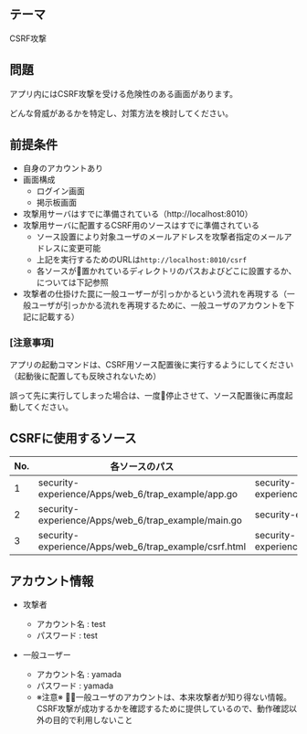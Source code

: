 ## テーマ
 CSRF攻撃

## 問題

アプリ内にはCSRF攻撃を受ける危険性のある画面があります。

どんな脅威があるかを特定し、対策方法を検討してください。

## 前提条件
- 自身のアカウントあり
- 画面構成
    - ログイン画面
    - 掲示板画面
- 攻撃用サーバはすでに準備されている（http://localhost:8010）
- 攻撃用サーバに配置するCSRF用のソースはすでに準備されている
    - ソース設置により対象ユーザのメールアドレスを攻撃者指定のメールアドレスに変更可能
    - 上記を実行するためのURLは`http://localhost:8010/csrf`
    - 各ソースが置かれているディレクトリのパスおよびどこに設置するか、については下記参照
- 攻撃者の仕掛けた罠に一般ユーザーが引っかかるという流れを再現する（一般ユーザが引っかかる流れを再現するために、一般ユーザのアカウントを下記に記載する）

### [注意事項]
アプリの起動コマンドは、CSRF用ソース配置後に実行するようにしてください（起動後に配置しても反映されないため）

誤って先に実行してしまった場合は、一度停止させて、ソース配置後に再度起動してください。

## CSRFに使用するソース
| No. | 各ソースのパス | 各ソースの設置場所 |
| --- | --- | --- |
|1|security-experience/Apps/web_6/trap_example/app.go|security-experience/Apps/web_trap/app/controllers/app.go|
|2|security-experience/Apps/web_6/trap_example/main.go|security-experience/Apps/web_trap/app/main.go|
|3|security-experience/Apps/web_6/trap_example/csrf.html|security-experience/Apps/web_trap/app/views/csrf.html|

## アカウント情報
- 攻撃者
    - アカウント名 : test
    - パスワード : test

- 一般ユーザー
    - アカウント名 : yamada
    - パスワード : yamada
    - ※注意※ 一般ユーザのアカウントは、本来攻撃者が知り得ない情報。CSRF攻撃が成功するかを確認するために提供しているので、動作確認以外の目的で利用しないこと